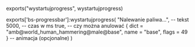 exports("wystartujprogress", wystartujprogress)

exports['bs-progressbar']:wystartujprogress(
    "Nalewanie paliwa...", -- tekst
    5000,                  -- czas w ms
    true,                  -- czy można anulować
    { dict = "amb@world_human_hammering@male@base", name = "base", flags = 49 } -- animacja (opcjonalne)
)
